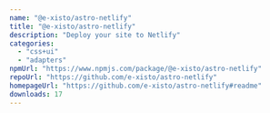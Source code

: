```yaml
---
name: "@e-xisto/astro-netlify"
title: "@e-xisto/astro-netlify"
description: "Deploy your site to Netlify"
categories:
  - "css+ui"
  - "adapters"
npmUrl: "https://www.npmjs.com/package/@e-xisto/astro-netlify"
repoUrl: "https://github.com/e-xisto/astro-netlify"
homepageUrl: "https://github.com/e-xisto/astro-netlify#readme"
downloads: 17
---
```

